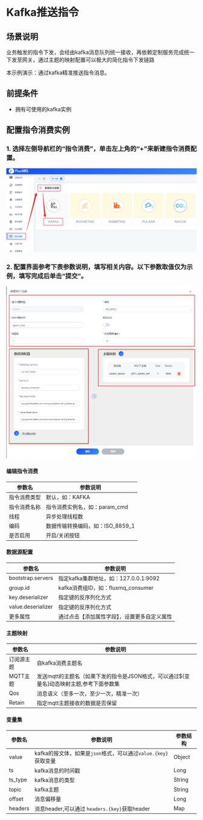 # Kafka推送指令

## 场景说明
业务触发的指令下发，会经由kafka消息队列统一接收，再依赖定制服务完成统一下发至网关，通过主题的映射配置可以极大的简化指令下发链路

本示例演示：通过kafka精准推送指令消息。

## 前提条件
- 拥有可使用的kafka实例

## 配置指令消费实例
### 1. 选择左侧导航栏的“指令消费”，单击左上角的“+”来新建指令消费配置。
![kafka_cmd_1.png](../../../assets/images/command/kafka_cmd_1.png)

### 2. 配置界面参考下表参数说明，填写相关内容。以下参数取值仅为示例，填写完成后单击“提交”。
![kafka_cmd_2.png](../../../assets/images/command/kafka_cmd_2.png)
#### 编辑指令消费
| **参数名** | **参数说明**                 |
|---------|--------------------------|
| 指令消费类型  | 默认，如：KAFKA               |
| 指令消费名称  | 指令消费实例名，如：param_cmd      |
| 线程      | 异步处理线程数                  |
| 编码      | 数据传输转换编码，如：ISO_8859_1    |
| 是否启用    | 开启/关闭按钮                  |
#### 数据源配置
| **参数名**            | **参数说明**                     |
|--------------------|------------------------------|
| bootstrap.servers  | 指定kafka集群地址，如：127.0.0.1:9092 |
| group.id           | kafka消费组ID，如：fluxmq_consumer |
| key.deserializer   | 指定键的反序列化方式                   |
| value.deserializer | 指定键的反序列化方式                   |
| 更多属性             | 通过点击【添加属性字段】，设置更多自定义属性       |

#### 主题映射
| **参数名** | **参数说明**                                           |
|---------|----------------------------------------------------|
| 订阅源主题    | 自kafka消费主题名                                        |
| MQTT主题  | 发送mqtt的主题名（如果下发的指令是JSON格式，可以通过${变量名}动态映射主题,参考下面参数集 |
| Qos    | 消息语义（至多一次，至少一次，精准一次）                               |
| Retain  | 指定mqtt主题接收的数据是否保留                                  |

#### 变量集

| **参数名**            | **参数说明**                                    | **参数结构**          |
|--------------------|---------------------------------------------|-------------------|
| value  | kafka的报文体，如果是`json`格式，可以通过`value.{key}`获取变量 | Object            |
| ts         | kafka消息的时间戳                                 | Long              |
| ts_type   | kafka消息的类型                                  | String            |
| topic | kafka主题                                     | String            |
| offset             | 消息偏移量                                       | Long              |
| headers             | 消息header,可以通过 `headers.{key}`获取header       | Map|
